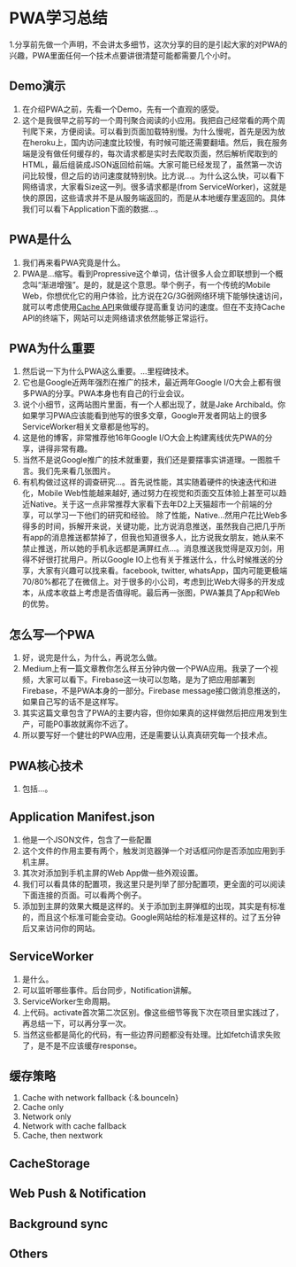 # PWA学习总结
1.分享前先做一个声明，不会讲太多细节，这次分享的目的是引起大家的对PWA的兴趣，PWA里面任何一个技术点要讲很清楚可能都需要几个小时。

## Demo演示
1. 在介绍PWA之前，先看一个Demo，先有一个直观的感受。
2. 这个是我很早之前写的一个周刊聚合阅读的小应用。我把自己经常看的两个周刊爬下来，方便阅读。可以看到页面加载特别慢。为什么慢呢，首先是因为放在heroku上，国内访问速度比较慢，有时候可能还需要翻墙。然后，我在服务端是没有做任何缓存的，每次请求都是实时去爬取页面，然后解析爬取到的HTML，最后组装成JSON返回给前端。大家可能已经发现了，虽然第一次访问比较慢，但之后的访问速度就特别快。比方说...。为什么这么快，可以看下网络请求，大家看Size这一列。很多请求都是(from ServiceWorker)，这就是快的原因，这些请求并不是从服务端返回的，而是从本地缓存里返回的。具体我们可以看下Application下面的数据...。

## PWA是什么
1. 我们再来看PWA究竟是什么。
2. PWA是...缩写。看到Propressive这个单词，估计很多人会立即联想到一个概念叫“渐进增强”。是的，就是这个意思。举个例子，有一个传统的Mobile Web，你想优化它的用户体验，比方说在2G/3G弱网络环境下能够快速访问，就可以考虑使用[Cache API](https://developer.mozilla.org/en-US/docs/Web/API/Cache)来做缓存提高重复访问的速度。但在不支持Cache API的终端下，网站可以走网络请求依然能够正常运行。

## PWA为什么重要
1. 然后说一下为什么PWA这么重要。...里程碑技术。
2. 它也是Google近两年强烈在推广的技术，最近两年Google I/O大会上都有很多PWA的分享。PWA本身也有自己的行业会议。
3. 说个小细节，这两站图片里面，有一个人都出现了，就是Jake Archibald。你如果学习PWA应该能看到他写的很多文章，Google开发者网站上的很多ServiceWorker相关文章都是他写的。
4. 这是他的博客，非常推荐他16年Google I/O大会上构建离线优先PWA的分享，讲得非常有趣。
5. 当然不是说Google推广的技术就重要，我们还是要摆事实讲道理。一图胜千言。我们先来看几张图片。
6. 有机构做过这样的调查研究...。首先说性能，其实随着硬件的快速迭代和进化，Mobile Web性能越来越好, 通过努力在视觉和页面交互体验上甚至可以趋近Native。关于这一点非常推荐大家看下去年D2上天猫超市一个前端的分享，可以学习一下他们的研究和经验。 除了性能，Native...然用户花比Web多得多的时间，拆解开来说，关键功能，比方说消息推送，虽然我自己把几乎所有app的消息推送都禁掉了，但我也知道很多人，比方说我女朋友，她从来不禁止推送，所以她的手机永远都是满屏红点...。消息推送我觉得是双刃剑，用得不好很打扰用户。所以Google IO上也有关于推送什么，什么时候推送的分享，大家有兴趣可以找来看。facebook, twitter, whatsApp，国内可能更极端70/80%都花了在微信上。对于很多的小公司，考虑到比Web大得多的开发成本，从成本收益上考虑是否值得呢。最后再一张图，PWA兼具了App和Web的优势。

## 怎么写一个PWA
1. 好，说完是什么，为什么，再说怎么做。
2. Medium上有一篇文章教你怎么样五分钟内做一个PWA应用。我录了一个视频，大家可以看下。Firebase这一块可以忽略，是为了把应用部署到Firebase，不是PWA本身的一部分。Firebase message接口做消息推送的，如果自己写的话不是这样写。
3. 其实这篇文章包含了PWA的主要内容，但你如果真的这样做然后把应用发到生产，可能P0事故就离你不远了。
4. 所以要写好一个健壮的PWA应用，还是需要认认真真研究每一个技术点。

## PWA核心技术
1. 包括...。

## Application Manifest.json
1. 他是一个JSON文件，包含了一些配置
2. 这个文件的作用主要有两个，触发浏览器弹一个对话框问你是否添加应用到手机主屏。
3. 其次对添加到手机主屏的Web App做一些外观设置。
4. 我们可以看具体的配置项，我这里只是列举了部分配置项，更全面的可以阅读下面连接的页面。可以看两个例子。
5. 添加到主屏的效果大概是这样的。关于添加到主屏弹框的出现，其实是有标准的，而且这个标准可能会变动。Google网站给的标准是这样的。过了五分钟后又来访问你的网站。

## ServiceWorker
1. 是什么。
2. 可以监听哪些事件。后台同步，Notification讲解。
3. ServiceWorker生命周期。
4. 上代码。activate首次第二次区别。像这些细节等我下次在项目里实践过了，再总结一下，可以再分享一次。
5. 当然这些都是简化的代码，有一些边界问题都没有处理。比如fetch请求失败了，是不是不应该缓存response。

## 缓存策略
1. Cache with network fallback {:&.bounceIn}
2. Cache only
3. Network only
4. Network with cache fallback
5. Cache, then nextwork

## CacheStorage


## Web Push & Notification


## Background sync


## Others

